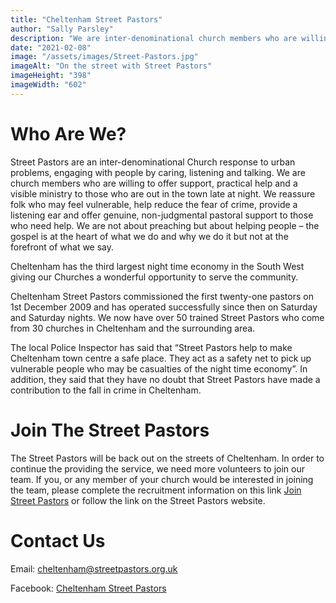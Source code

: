 ```yaml
---
title: "Cheltenham Street Pastors"
author: "Sally Parsley"
description: "We are inter-denominational church members who are willing to offer support, practical help and a visible ministry to those who are out in the town late at night."
date: "2021-02-08"
image: "/assets/images/Street-Pastors.jpg"
imageAlt: "On the street with Street Pastors"
imageHeight: "398"
imageWidth: "602"
---
```

# Who Are We?
Street Pastors are an inter-denominational Church response to urban problems, engaging with people by caring, listening and talking. We are church members who are willing to offer support, practical help and a visible ministry to those who are out in the town late at night. We reassure folk who may feel vulnerable, help reduce the fear of crime, provide a listening ear and offer genuine, non-judgmental pastoral support to those who need help. We are not about preaching but about helping people – the gospel is at the heart of what we do and why we do it but not at the forefront of what we say.

Cheltenham has the third largest night time economy in the South West giving our Churches a wonderful opportunity to serve the community.

Cheltenham Street Pastors commissioned the first twenty-one pastors on 1st December 2009 and has operated successfully since then on Saturday and Saturday nights. We now have over 50 trained Street Pastors who come from 30 churches in Cheltenham and the surrounding area.

The local Police Inspector has said that “Street Pastors help to make Cheltenham town centre a safe place. They act as a safety net to pick up vulnerable people who may be casualties of the night time economy”. In addition, they said that they have no doubt that Street Pastors have made a contribution to the fall in crime in Cheltenham.

# Join The Street Pastors

The Street Pastors will be back out on the streets of Cheltenham. In order to continue the providing the service, we need more volunteers to join our team. If you, or any member of your church would be interested in joining the team, please complete the recruitment information on this link [Join Street Pastors](https://www.streetpastors.org/about-us/the-street-pastors-training-programme/) or follow the link on the Street Pastors website.

# Contact Us
Email: [cheltenham@streetpastors.org.uk](mailto://cheltenham@streetpastors.org.uk)

Facebook: [Cheltenham Street Pastors](http://www.facebook.com/cheltenhamstreetpastors)